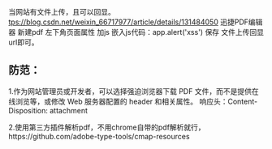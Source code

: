当网站有文件上传，且可以回显。
<tps://blog.csdn.net/weixin_66717977/article/details/131484050>
迅捷PDF编辑器
新建pdf
左下角页面属性
加js
嵌入js代码：app.alert('xss')
保存
文件上传回显url即可。


## **防范：**
1.作为网站管理员或开发者，可以选择强迫浏览器下载 PDF 文件，而不是提供在线浏览等，或修改 Web 服务器配置的 header 和相关属性。
响应头：Content-Disposition: attachment



2.使用第三方插件解析pdf，不用chrome自带的pdf解析就行，https\://github.com/adobe-type-tools/cmap-resources


